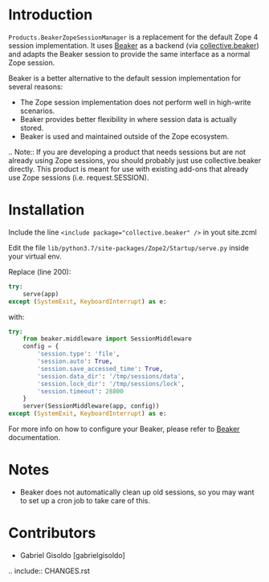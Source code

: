 # Introduction

``Products.BeakerZopeSessionManager`` is a replacement for the default Zope 4
session implementation.  It uses [Beaker][1] as a backend (via [collective.beaker][2])
and adapts the Beaker session to provide the same interface as a normal Zope
session.

Beaker is a better alternative to the default session implementation for several
reasons:

 * The Zope session implementation does not perform well in high-write scenarios.
 * Beaker provides better flexibility in where session data is actually stored.
 * Beaker is used and maintained outside of the Zope ecosystem.

.. Note::
   If you are developing a product that needs sessions but are not already
   using Zope sessions, you should probably just use collective.beaker
   directly. This product is meant for use with existing add-ons that already
   use Zope sessions (i.e. request.SESSION).

# Installation

Include the line ``<include package="collective.beaker" />`` in yout site.zcml

Edit the file ``lib/python3.7/site-packages/Zope2/Startup/serve.py`` inside your virtual env.

Replace (line 200):
```python
try:
    serve(app)
except (SystemExit, KeyboardInterrupt) as e:
```
with:
```python
try:
    from beaker.middleware import SessionMiddleware
    config = {
        'session.type': 'file',
        'session.auto': True,
        'session.save_accessed_time': True,
        'session.data_dir': '/tmp/sessions/data',
        'session.lock_dir': '/tmp/sessions/lock',
        'session.timeout': 28800
    }
    server(SessionMiddleware(app, config))
except (SystemExit, KeyboardInterrupt) as e:
```
For more info on how to configure your Beaker, please refer to [Beaker][1] documentation.

# Notes

* Beaker does not automatically clean up old sessions, so you may want to set
  up a cron job to take care of this.

# Contributors

* Gabriel Gisoldo [gabrielgisoldo]

.. include:: CHANGES.rst

[1]: http://https://beaker.readthedocs.io/en/latest/index.html "Beaker"
[2]: http://pypi.python.org/pypi/collective.beaker "collective.beaker"
